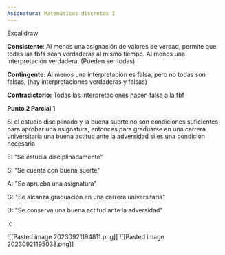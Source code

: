 ```yaml
---
Asignatura: Matemáticas discretas I
---
```


Excalidraw


**Consistente**: Al menos una asignación de valores de verdad, permite que todas las fbfs sean verdaderas al mismo tiempo. Al menos una interpretación verdadera. (Pueden ser todas)

**Contingente:** Al menos una interpretación es falsa, pero no todas son falsas, (hay interpretaciones verdaderas y falsas)

**Contradictorio:** Todas las interpretaciones hacen falsa a la fbf



**Punto 2 Parcial 1**

Si el estudio disciplinado y la buena suerte no son condiciones suficientes para aprobar una asignatura, entonces para graduarse en una carrera universitaria una buena actitud ante la adversidad si es una condición necesaria

E: "Se estudia disciplinadamente" 

S: "Se cuenta con buena suerte" 

A: "Se aprueba una asignatura" 

G: "Se alcanza graduación en una carrera universitaria" 

D: "Se conserva una buena actitud ante la adversidad"

:c



![[Pasted image 20230921194811.png]]
![[Pasted image 20230921195038.png]]

